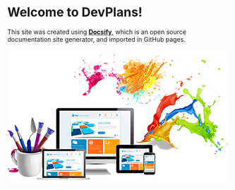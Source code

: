 # Welcome to DevPlans!

This site was created using [**Docsify**](https://docsify.js.org), which is an open source documentation site generator, and imported in GitHub pages. 



![Welcome to Opensource.com](./images/cover.jpg)
